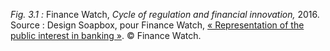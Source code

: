 *Fig. 3.1 :* Finance Watch, *Cycle of regulation and financial innovation,* 2016.  
Source : Design Soapbox, pour Finance Watch, [« Representation of the public interest in banking »](https://www.finance-watch.org/publication/representation-of-the-public-interest-in-banking/). © Finance Watch.